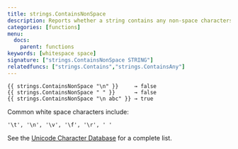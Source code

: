 ```yaml
---
title: strings.ContainsNonSpace
description: Reports whether a string contains any non-space characters as defined by Unicode’s White Space property.
categories: [functions]
menu:
  docs:
    parent: functions
keywords: [whitespace space]
signature: ["strings.ContainsNonSpace STRING"]
relatedfuncs: ["strings.Contains","strings.ContainsAny"]
---
```


```go-html-template
{{ strings.ContainsNonSpace "\n" }}     → false
{{ strings.ContainsNonSpace " " }}      → false
{{ strings.ContainsNonSpace "\n abc" }} → true
```

Common white space characters include:

```text
'\t', '\n', '\v', '\f', '\r', ' '
```

See the [Unicode Character Database] for a complete list.

[Unicode Character Database]: https://www.unicode.org/Public/UCD/latest/ucd/PropList.txt
